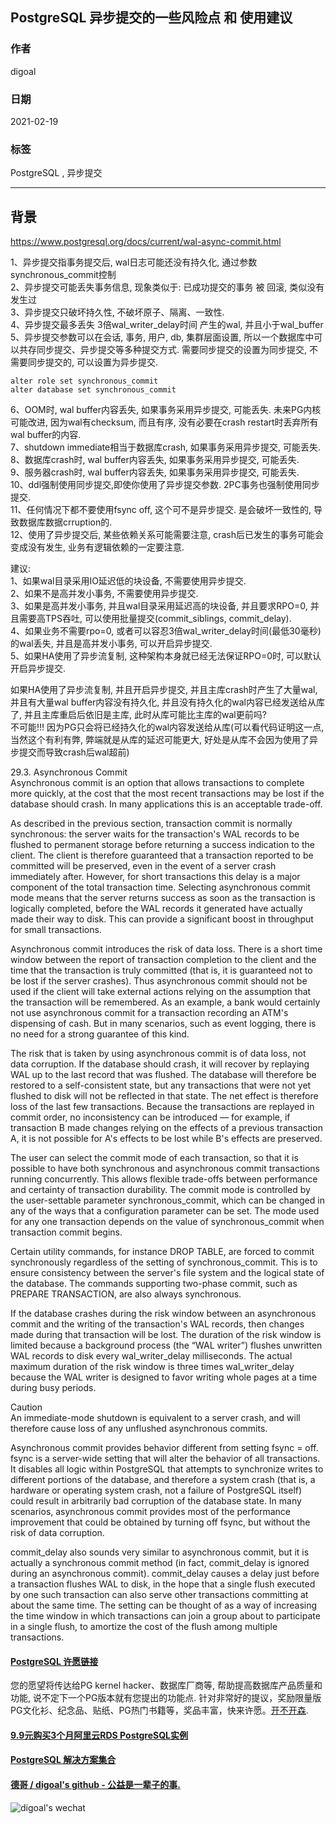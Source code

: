 ## PostgreSQL 异步提交的一些风险点 和 使用建议  
  
### 作者  
digoal  
  
### 日期  
2021-02-19   
  
### 标签  
PostgreSQL , 异步提交    
  
----  
  
## 背景  
https://www.postgresql.org/docs/current/wal-async-commit.html  
  
1、异步提交指事务提交后, wal日志可能还没有持久化, 通过参数synchronous_commit控制   
2、异步提交可能丢失事务信息, 现象类似于: 已成功提交的事务 被 回滚, 类似没有发生过   
3、异步提交只破坏持久性, 不破坏原子、隔离、一致性.    
4、异步提交最多丢失 3倍wal_writer_delay时间 产生的wal, 并且小于wal_buffer    
5、异步提交参数可以在会话, 事务, 用户, db, 集群层面设置, 所以一个数据库中可以共存同步提交、异步提交等多种提交方式. 需要同步提交的设置为同步提交, 不需要同步提交的, 可以设置为异步提交.    
```  
alter role set synchronous_commit  
alter database set synchronous_commit  
```  
6、OOM时, wal buffer内容丢失, 如果事务采用异步提交, 可能丢失. 未来PG内核可能改进, 因为wal有checksum, 而且有序, 没有必要在crash restart时丢弃所有wal buffer的内容.   
7、shutdown immediate相当于数据库crash, 如果事务采用异步提交, 可能丢失.  
8、数据库crash时, wal buffer内容丢失, 如果事务采用异步提交, 可能丢失.  
9、服务器crash时, wal buffer内容丢失, 如果事务采用异步提交, 可能丢失.  
10、ddl强制使用同步提交,即使你使用了异步提交参数. 2PC事务也强制使用同步提交.  
11、任何情况下都不要使用fsync off,  这个可不是异步提交. 是会破坏一致性的, 导致数据库数据crruption的.  
12、使用了异步提交后, 某些依赖关系可能需要注意, crash后已发生的事务可能会变成没有发生, 业务有逻辑依赖的一定要注意.   
  
建议:  
1、如果wal目录采用IO延迟低的块设备, 不需要使用异步提交.   
2、如果不是高并发小事务, 不需要使用异步提交.   
3、如果是高并发小事务, 并且wal目录采用延迟高的块设备, 并且要求RPO=0, 并且需要高TPS吞吐, 可以使用批量提交(commit_siblings, commit_delay).   
4、如果业务不需要rpo=0, 或者可以容忍3倍wal_writer_delay时间(最低30毫秒)的wal丢失, 并且是高并发小事务, 可以开启异步提交.   
5、如果HA使用了异步流复制, 这种架构本身就已经无法保证RPO=0时, 可以默认开启异步提交.   
  
如果HA使用了异步流复制, 并且开启异步提交, 并且主库crash时产生了大量wal, 并且有大量wal buffer内容没有持久化, 并且没有持久化的wal内容已经发送给从库了, 并且主库重启后依旧是主库, 此时从库可能比主库的wal更前吗?  
不可能!!! 因为PG只会将已经持久化的wal内容发送给从库(可以看代码证明这一点, 当然这个有利有弊, 弊端就是从库的延迟可能更大, 好处是从库不会因为使用了异步提交而导致crash后wal超前)  
  
29.3. Asynchronous Commit  
Asynchronous commit is an option that allows transactions to complete more quickly, at the cost that the most recent transactions may be lost if the database should crash. In many applications this is an acceptable trade-off.  
  
As described in the previous section, transaction commit is normally synchronous: the server waits for the transaction's WAL records to be flushed to permanent storage before returning a success indication to the client. The client is therefore guaranteed that a transaction reported to be committed will be preserved, even in the event of a server crash immediately after. However, for short transactions this delay is a major component of the total transaction time. Selecting asynchronous commit mode means that the server returns success as soon as the transaction is logically completed, before the WAL records it generated have actually made their way to disk. This can provide a significant boost in throughput for small transactions.  
  
Asynchronous commit introduces the risk of data loss. There is a short time window between the report of transaction completion to the client and the time that the transaction is truly committed (that is, it is guaranteed not to be lost if the server crashes). Thus asynchronous commit should not be used if the client will take external actions relying on the assumption that the transaction will be remembered. As an example, a bank would certainly not use asynchronous commit for a transaction recording an ATM's dispensing of cash. But in many scenarios, such as event logging, there is no need for a strong guarantee of this kind.  
  
The risk that is taken by using asynchronous commit is of data loss, not data corruption. If the database should crash, it will recover by replaying WAL up to the last record that was flushed. The database will therefore be restored to a self-consistent state, but any transactions that were not yet flushed to disk will not be reflected in that state. The net effect is therefore loss of the last few transactions. Because the transactions are replayed in commit order, no inconsistency can be introduced — for example, if transaction B made changes relying on the effects of a previous transaction A, it is not possible for A's effects to be lost while B's effects are preserved.  
  
The user can select the commit mode of each transaction, so that it is possible to have both synchronous and asynchronous commit transactions running concurrently. This allows flexible trade-offs between performance and certainty of transaction durability. The commit mode is controlled by the user-settable parameter synchronous_commit, which can be changed in any of the ways that a configuration parameter can be set. The mode used for any one transaction depends on the value of synchronous_commit when transaction commit begins.  
  
Certain utility commands, for instance DROP TABLE, are forced to commit synchronously regardless of the setting of synchronous_commit. This is to ensure consistency between the server's file system and the logical state of the database. The commands supporting two-phase commit, such as PREPARE TRANSACTION, are also always synchronous.  
  
If the database crashes during the risk window between an asynchronous commit and the writing of the transaction's WAL records, then changes made during that transaction will be lost. The duration of the risk window is limited because a background process (the “WAL writer”) flushes unwritten WAL records to disk every wal_writer_delay milliseconds. The actual maximum duration of the risk window is three times wal_writer_delay because the WAL writer is designed to favor writing whole pages at a time during busy periods.  
  
Caution  
An immediate-mode shutdown is equivalent to a server crash, and will therefore cause loss of any unflushed asynchronous commits.  
  
Asynchronous commit provides behavior different from setting fsync = off. fsync is a server-wide setting that will alter the behavior of all transactions. It disables all logic within PostgreSQL that attempts to synchronize writes to different portions of the database, and therefore a system crash (that is, a hardware or operating system crash, not a failure of PostgreSQL itself) could result in arbitrarily bad corruption of the database state. In many scenarios, asynchronous commit provides most of the performance improvement that could be obtained by turning off fsync, but without the risk of data corruption.  
  
commit_delay also sounds very similar to asynchronous commit, but it is actually a synchronous commit method (in fact, commit_delay is ignored during an asynchronous commit). commit_delay causes a delay just before a transaction flushes WAL to disk, in the hope that a single flush executed by one such transaction can also serve other transactions committing at about the same time. The setting can be thought of as a way of increasing the time window in which transactions can join a group about to participate in a single flush, to amortize the cost of the flush among multiple transactions.  
  
  
  
  
#### [PostgreSQL 许愿链接](https://github.com/digoal/blog/issues/76 "269ac3d1c492e938c0191101c7238216")
您的愿望将传达给PG kernel hacker、数据库厂商等, 帮助提高数据库产品质量和功能, 说不定下一个PG版本就有您提出的功能点. 针对非常好的提议，奖励限量版PG文化衫、纪念品、贴纸、PG热门书籍等，奖品丰富，快来许愿。[开不开森](https://github.com/digoal/blog/issues/76 "269ac3d1c492e938c0191101c7238216").  
  
  
#### [9.9元购买3个月阿里云RDS PostgreSQL实例](https://www.aliyun.com/database/postgresqlactivity "57258f76c37864c6e6d23383d05714ea")
  
  
#### [PostgreSQL 解决方案集合](https://yq.aliyun.com/topic/118 "40cff096e9ed7122c512b35d8561d9c8")
  
  
#### [德哥 / digoal's github - 公益是一辈子的事.](https://github.com/digoal/blog/blob/master/README.md "22709685feb7cab07d30f30387f0a9ae")
  
  
![digoal's wechat](../pic/digoal_weixin.jpg "f7ad92eeba24523fd47a6e1a0e691b59")
  
